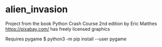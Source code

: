 # alien_invasion

Project from the book Python Crash Course 2nd edition by Eric Matthes
https://pixabay.com/ has freely licensed graphics

Requires pygame
$ python3 -m pip install --user pygame

